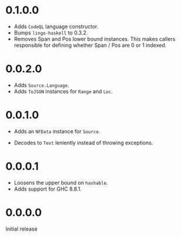 # 0.1.0.0

- Adds `CodeQL` language constructor.
- Bumps `lingo-haskell` to 0.3.2.
- Removes Span and Pos lower bound instances. This makes callers responsible for defining whether Span / Pos are 0 or 1 indexed.

# 0.0.2.0

- Adds `Source.Language`.
- Adds `ToJSON` instances for `Range` and `Loc`.

# 0.0.1.0

- Adds an `NFData` instance for `Source`.

- Decodes to `Text` leniently instead of throwing exceptions.


# 0.0.0.1

- Loosens the upper bound on `hashable`.
- Adds support for GHC 8.8.1.


# 0.0.0.0

Initial release
